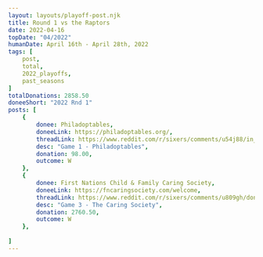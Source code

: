 ```yaml
---
layout: layouts/playoff-post.njk
title: Round 1 vs the Raptors
date: 2022-04-16
topDate: "04/2022"
humanDate: April 16th - April 28th, 2022
tags: [
    post,
    total,
    2022_playoffs,
    past_seasons
]
totalDonations: 2858.50
doneeShort: "2022 Rnd 1"
posts: [
    {
        donee: Philadoptables,
        doneeLink: https://philadoptables.org/,
        threadLink: https://www.reddit.com/r/sixers/comments/u54j88/in_honor_of_the_76ers_playoffs_starting_today_im/,
        desc: "Game 1 - Philadoptables",
        donation: 98.00,
        outcome: W
    },
    {
        donee: First Nations Child & Family Caring Society,
        doneeLink: https://fncaringsociety.com/welcome,
        threadLink: https://www.reddit.com/r/sixers/comments/u809gh/donation_thread_lets_match_the_number_of_free/,
        desc: "Game 3 - The Caring Society",
        donation: 2760.50,
        outcome: W
    },
   
]
---
```

